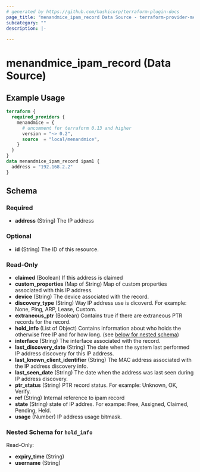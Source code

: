 ```yaml
---
# generated by https://github.com/hashicorp/terraform-plugin-docs
page_title: "menandmice_ipam_record Data Source - terraform-provider-menandmice"
subcategory: ""
description: |-
  
---
```


# menandmice_ipam_record (Data Source)



## Example Usage

```terraform
terraform {
  required_providers {
    menandmice = {
      # uncomment for terraform 0.13 and higher
      version = "~> 0.2",
      source  = "local/menandmice",
    }
  }
}
data menandmice_ipam_record ipam1 {
  address = "192.168.2.2"
}
```

<!-- schema generated by tfplugindocs -->
## Schema

### Required

- **address** (String) The IP address

### Optional

- **id** (String) The ID of this resource.

### Read-Only

- **claimed** (Boolean) If this address is claimed
- **custom_properties** (Map of String) Map of custom properties associated with this IP address.
- **device** (String) The device associated with the record.
- **discovery_type** (String) Way IP address use is dicoverd. For example: None, Ping, ARP, Lease, Custom.
- **extraneous_ptr** (Boolean) Contains true if there are extraneous PTR records for the record.
- **hold_info** (List of Object) Contains information about who holds the otherwise free IP and for how long. (see [below for nested schema](#nestedatt--hold_info))
- **interface** (String) The interface associated with the record.
- **last_discovery_date** (String) The date when the system last performed IP address discovery for this IP address.
- **last_known_client_identifier** (String) The MAC address associated with the IP address discovery info.
- **last_seen_date** (String) The date when the address was last seen during IP address discovery.
- **ptr_status** (String) PTR record status. For example: Unknown, OK, Verify.
- **ref** (String) Internal reference to ipam record
- **state** (String) state of IP addres. For exampe: Free, Assigned, Claimed, Pending, Held.
- **usage** (Number) IP address usage bitmask.

<a id="nestedatt--hold_info"></a>
### Nested Schema for `hold_info`

Read-Only:

- **expiry_time** (String)
- **username** (String)


